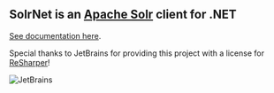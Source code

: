 ## SolrNet is an [Apache Solr](http://lucene.apache.org/solr/) client for .NET

[See documentation here](Documentation/README.md).

Special thanks to JetBrains for providing this project with a license for [ReSharper](https://www.jetbrains.com/resharper/)!

![JetBrains](http://blog.jetbrains.com/webide/files/2012/12/logo_JB_tagline-300x108.png)
